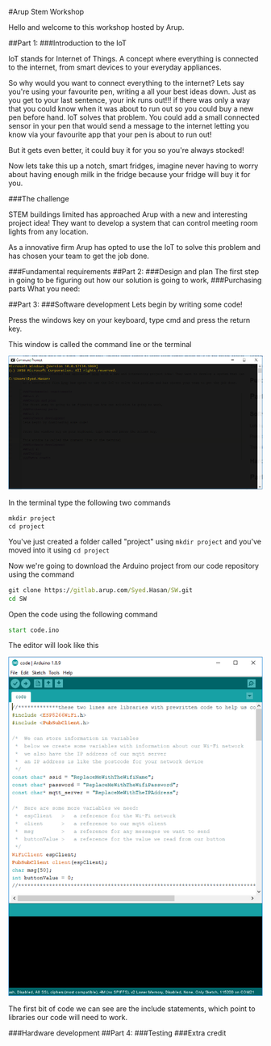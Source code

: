 #Arup Stem Workshop

Hello and welcome to this workshop hosted by Arup.

##Part 1:
###Introduction to the IoT

IoT stands for Internet of Things. A concept where everything is connected to the internet, from smart devices to your everyday appliances.

So why would you want to connect everything to the internet? Lets say you're using your favourite pen, writing a all your best ideas down. Just as you get to your last sentence, your ink runs out!!!
if there was only a way that you could know when it was about to run out so you could buy a new pen before hand. IoT solves that problem. You could add a small connected sensor in your pen that would send a message to the internet letting you know via your favourite app that your pen is about to run out!

But it gets even better, it could buy it for you so you're always stocked!

Now lets take this up a notch, smart fridges, imagine never having to worry about having enough milk in the fridge because your fridge will buy it for you.

###The challenge

STEM buildings limited has approached Arup with a new and interesting project idea! They want to develop a system that can control meeting room lights from any location.

As a innovative firm Arup has opted to use the IoT to solve this problem and has chosen your team to get the job done.

###Fundamental requirements
##Part 2:
###Design and plan
The first step in going to be figuring out how our solution is going to work,
###Purchasing parts
What you need:

##Part 3:
###Software development
Lets begin by writing some code!

Press the windows key on your keyboard, type cmd and press the return key.

This window is called the command line or the terminal

![alt text](screenshots/CommandLine.PNG "Title Text")

In the terminal type the following two commands

```
mkdir project
cd project
```

You've just created a folder called "project" using ```mkdir project``` and you've moved into it using ```cd project```

Now we're going to download the Arduino project from our code repository using the command
```cmd
git clone https://gitlab.arup.com/Syed.Hasan/SW.git
cd SW
```

Open the code using the following command

```cmd
start code.ino
```

The editor will look like this

![alt text](screenshots/ArduinoIDE.PNG "Title Text")

The first bit of code we can see are the include statements, which point to libraries our code will need to work.


###Hardware development
##Part 4:
###Testing
###Extra credit
